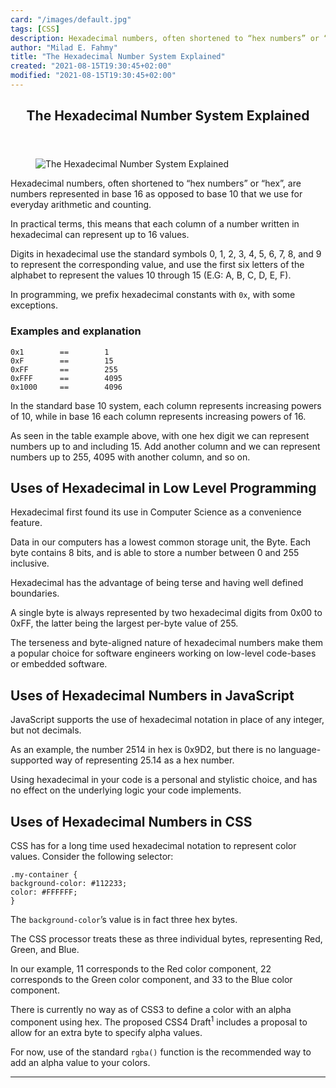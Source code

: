 ```yaml
---
card: "/images/default.jpg"
tags: [CSS]
description: Hexadecimal numbers, often shortened to “hex numbers” or “hex
author: "Milad E. Fahmy"
title: "The Hexadecimal Number System Explained"
created: "2021-08-15T19:30:45+02:00"
modified: "2021-08-15T19:30:45+02:00"
---
```

<div class="site-wrapper">
<main id="site-main" class="site-main outer">
<div class="inner">
<article class="post-full post tag-css tag-javascript tag-toothbrush ">
<header class="post-full-header">
<h1 class="post-full-title">The Hexadecimal Number System Explained</h1>
</header>
<figure class="post-full-image">
<picture>
<source media="(max-width: 700px)" sizes="1px" srcset="data:image/gif;base64,R0lGODlhAQABAIAAAAAAAP///yH5BAEAAAAALAAAAAABAAEAAAIBRAA7 1w">
<source media="(min-width: 701px)" sizes="(max-width: 800px) 400px,
(max-width: 1170px) 700px,
1400px" srcset="/news/content/images/size/w300/2020/03/malte-bickel-rGYdVCMQBCY-unsplash.jpg 300w,
/news/content/images/size/w600/2020/03/malte-bickel-rGYdVCMQBCY-unsplash.jpg 600w,
/news/content/images/size/w1000/2020/03/malte-bickel-rGYdVCMQBCY-unsplash.jpg 1000w,
/news/content/images/size/w2000/2020/03/malte-bickel-rGYdVCMQBCY-unsplash.jpg 2000w">
<img onerror="this.style.display='none'" src="/news/content/images/size/w2000/2020/03/malte-bickel-rGYdVCMQBCY-unsplash.jpg" alt="The Hexadecimal Number System Explained">
</picture>
</figure>
<section class="post-full-content">
<div class="post-content medium-migrated-article">
<p>Hexadecimal numbers, often shortened to “hex numbers” or “hex”, are numbers represented in base 16 as opposed to base 10 that we use for everyday arithmetic and counting.</p>
<p>In practical terms, this means that each column of a number written in hexadecimal can represent up to 16 values.</p>
<p>Digits in hexadecimal use the standard symbols 0, 1, 2, 3, 4, 5, 6, 7, 8, and 9 to represent the corresponding value, and use the first six letters of the alphabet to represent the values 10 through 15 (E.G: A, B, C, D, E, F).</p>
<p>In programming, we prefix hexadecimal constants with <code>0x</code>, with some exceptions.</p>
<h3 id="examples-and-explanation"><strong>Examples and explanation</strong></h3><pre><code class="language-text">0x1        ==        1
0xF        ==        15
0xFF       ==        255
0xFFF      ==        4095
0x1000     ==        4096</code></pre>
<p>In the standard base 10 system, each column represents increasing powers of 10, while in base 16 each column represents increasing powers of 16.</p>
<p>As seen in the table example above, with one hex digit we can represent numbers up to and including 15. Add another column and we can represent numbers up to 255, 4095 with another column, and so on.</p>
<h2 id="uses-of-hexadecimal-in-low-level-programming"><strong>Uses of Hexadecimal in Low Level Programming</strong></h2>
<p>Hexadecimal first found its use in Computer Science as a convenience feature.</p>
<p>Data in our computers has a lowest common storage unit, the Byte. Each byte contains 8 bits, and is able to store a number between 0 and 255 inclusive.</p>
<p>Hexadecimal has the advantage of being terse and having well defined boundaries.</p>
<p>A single byte is always represented by two hexadecimal digits from 0x00 to 0xFF, the latter being the largest per-byte value of 255.</p>
<p>The terseness and byte-aligned nature of hexadecimal numbers make them a popular choice for software engineers working on low-level code-bases or embedded software.</p>
<h2 id="uses-of-hexadecimal-numbers-in-javascript"><strong>Uses of Hexadecimal Numbers in JavaScript</strong></h2>
<p>JavaScript supports the use of hexadecimal notation in place of any integer, but not decimals.</p>
<p>As an example, the number 2514 in hex is 0x9D2, but there is no language-supported way of representing 25.14 as a hex number.</p>
<p>Using hexadecimal in your code is a personal and stylistic choice, and has no effect on the underlying logic your code implements.</p>
<h2 id="uses-of-hexadecimal-numbers-in-css"><strong>Uses of Hexadecimal Numbers in CSS</strong></h2>
<p>CSS has for a long time used hexadecimal notation to represent color values. Consider the following selector:</p><pre><code class="language-css">.my-container {
background-color: #112233;
color: #FFFFFF;
}</code></pre>
<p>The <code>background-color</code>’s value is in fact three hex bytes.</p>
<p>The CSS processor treats these as three individual bytes, representing Red, Green, and Blue.</p>
<p>In our example, 11 corresponds to the Red color component, 22 corresponds to the Green color component, and 33 to the Blue color component.</p>
<p>There is currently no way as of CSS3 to define a color with an alpha component using hex. The proposed CSS4 Draft<sup>1</sup> includes a proposal to allow for an extra byte to specify alpha values.</p>
<p>For now, use of the standard <code>rgba()</code> function is the recommended way to add an alpha value to your colors.</p>
</div>
<hr>
</section>
</article>
</div>
</main>
</div>
<!-- Google Tag Manager (noscript) -->
<!-- End Google Tag Manager (noscript) -->
